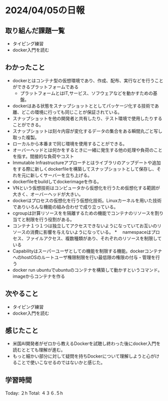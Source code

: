 # 2024/04/05の日報
## 取り組んだ課題一覧
* タイピング練習
* docker入門を読む
## わかったこと
* dockerとはコンテナ型の仮想環境であり、作成、配布、実行などを行うことができるプラットフォームである
  *  プラットフォームとはIT,サービス、ソフウェアなどを動かすための基盤。
*  dockerはある状態をスナップショットととしてパッケージ化する技術であ離、どこの環境に行っても同じことが保証されている。
  *  スナップショットを他の開発者と共有したり、テスト環境で使用したりすることができる。
  *  スナップショットは刻々内容が変化するデータの集合をある瞬間丸ごと写し取った複製。
  *  ローカルから本番まで同じ環境を使用することができる。
*  オーバーヘッドとは何かをするときに一緒に発生する他の処理や負荷のことを指す。間接的な負荷やコスト
*  Immutable Infrastructureアプローチとはライブラリのアップデートや追加をする際に新しくdockerfileを構築してスナップショットとして保存し、それを元に新しくサーバーを立ち上げる。  
*  dockerfileをbuildしてdockerimageを作る。
*  VNという仮想技術はコンピュータから仮想化を行うため仮想化する範囲が大きく、オーバーヘッドが大きい。
*  dockerはプロセスの仮想化を行う仮想化技術。Linuxカーネルを用いた技術でありいろんな機能の組み合わせで成り立っている。
*   cgroupは計算リソースをを隔離するための機能でコンテナのリソースを割り当てと制限を行う役割がある。
 * コンテナ１つ１つは独立してアクセスできないようになっていてお互いのリソースの消費に影響を与えないようになっている。
*　  namespaceはプロセス、ファイルアクセス、複数種類があり、それぞれのリソースを制限している
* Capabilityはスーパーユーザとしての機能を制限する機能。dockerコンテナへのhostOSのルートユーザ権限制限を行い最低限の権限の付与・管理を行う
* docker run ubuntuでubuntuのコンテナを構築して動かすというコマンド。imageからコンテナを作る   
## 次やること
* タイピング練習
* docker入門を読む
## 感じたこと
* 米国AI開発者がゼロから教えるDockerを試聴し終わった後にdocker入門を読むととても理解が進む。
* もっと細かい部分に対して疑問を持ちDockerについて理解しようと心がけることで使いこなせるのではないかと感じた。
##  学習時間
Today: ２h
Total: ４３６.５h

